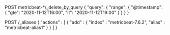 POST metricbeat-*/_delete_by_query
{
 "query": {
   "range": {
     "@timestamp": {
       "gte": "2020-11-12T16:00",
       "lt": "2020-11-12T19:00"
      }
    }
  }
}



POST /_aliases
{
    "actions" : [
        { "add" : { "index" : "metricbeat-7.6.2", "alias" : "metricbeat-alias1" } }
    ]
}
